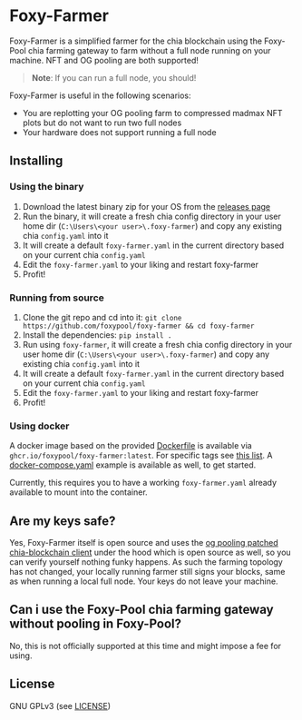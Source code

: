 Foxy-Farmer
======

Foxy-Farmer is a simplified farmer for the chia blockchain using the Foxy-Pool chia farming gateway to farm without a full node running on your machine.
NFT and OG pooling are both supported!

> **Note**:
> If you can run a full node, you should!

Foxy-Farmer is useful in the following scenarios:
- You are replotting your OG pooling farm to compressed madmax NFT plots but do not want to run two full nodes
- Your hardware does not support running a full node

## Installing

### Using the binary

1. Download the latest binary zip for your OS from the [releases page](https://github.com/foxypool/foxy-farmer/releases/latest)
2. Run the binary, it will create a fresh chia config directory in your user home dir (`C:\Users\<your user>\.foxy-farmer`) and copy any existing chia `config.yaml` into it
3. It will create a default `foxy-farmer.yaml` in the current directory based on your current chia `config.yaml`
4. Edit the `foxy-farmer.yaml` to your liking and restart foxy-farmer
5. Profit!

### Running from source

1. Clone the git repo and cd into it: `git clone https://github.com/foxypool/foxy-farmer && cd foxy-farmer`
2. Install the dependencies: `pip install .`
3. Run using `foxy-farmer`, it will create a fresh chia config directory in your user home dir (`C:\Users\<your user>\.foxy-farmer`) and copy any existing chia `config.yaml` into it
4. It will create a default `foxy-farmer.yaml` in the current directory based on your current chia `config.yaml`
5. Edit the `foxy-farmer.yaml` to your liking and restart foxy-farmer
6. Profit!

### Using docker

A docker image based on the provided [Dockerfile](https://github.com/foxypool/foxy-farmer/blob/main/Dockerfile) is available via `ghcr.io/foxypool/foxy-farmer:latest`.
For specific tags see [this list](https://github.com/foxypool/foxy-farmer/pkgs/container/foxy-farmer).
A [docker-compose.yaml](https://github.com/foxypool/foxy-farmer/blob/main/docker-compose.yaml) example is available as well, to get started.

Currently, this requires you to have a working `foxy-farmer.yaml` already available to mount into the container.

## Are my keys safe?

Yes, Foxy-Farmer itself is open source and uses the [og pooling patched chia-blockchain client](https://github.com/foxypool/chia-blockchain) under the hood which is open source as well, so you can verify yourself nothing funky happens. As such the farming topology has not changed, your locally running farmer still signs your blocks, same as when running a local full node. Your keys do not leave your machine.

## Can i use the Foxy-Pool chia farming gateway without pooling in Foxy-Pool?

No, this is not officially supported at this time and might impose a fee for using.

## License

GNU GPLv3 (see [LICENSE](https://github.com/foxypool/foxy-farmer/blob/main/LICENSE))
